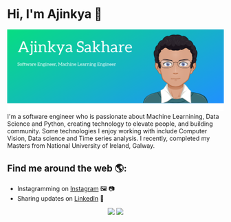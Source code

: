 
# Hi, I'm Ajinkya  👋 

<img src="Ajinkya Sakhare.png" alt="banner that says Monica Powell - software engineer, content creator and community organizer alongside a cartoon illustration of Monica">
I'm a software engineer who is passionate about Machine Learnining, Data Science and Python,  creating technology to elevate people, and building community. Some technologies I enjoy working with include Computer Vision, Data science and Time series analysis. I recently, completed my Masters from National University of Ireland, Galway.  

## Find me around the web 🌎: 
- Instagramming on <a href="https://www.instagram.com/ajinkyasakhare_/"> Instagram</a> :framed_picture: :camera:
- Sharing updates on <a href="https://www.linkedin.com/in/ajinkya-sakhare/">LinkedIn</a> 💼

<div align="center">
  <img src="https://github-readme-stats.vercel.app/api?username=ajinkyasakhare19&show_icons=true" width='50%'/>
  <img src="https://github-readme-stats.vercel.app/api/top-langs/?username=ajinkyasakhare19&layout=compact" width='50%'/>
</div>
